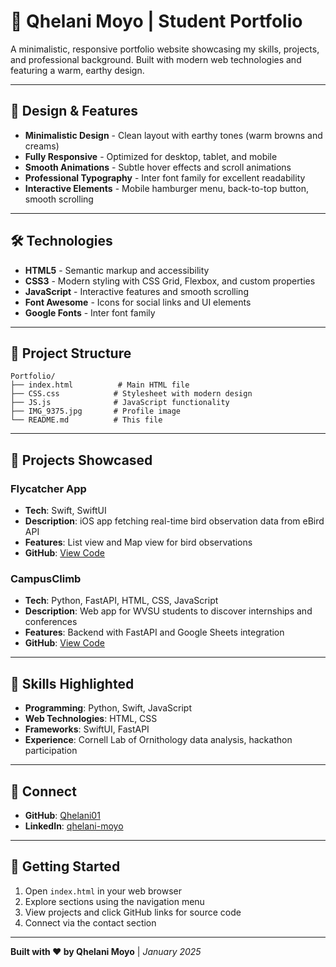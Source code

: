 # 💼 Qhelani Moyo | Student Portfolio

A minimalistic, responsive portfolio website showcasing my skills, projects, and professional background. Built with modern web technologies and featuring a warm, earthy design.

---

## 🎨 Design & Features

- **Minimalistic Design** - Clean layout with earthy tones (warm browns and creams)
- **Fully Responsive** - Optimized for desktop, tablet, and mobile
- **Smooth Animations** - Subtle hover effects and scroll animations
- **Professional Typography** - Inter font family for excellent readability
- **Interactive Elements** - Mobile hamburger menu, back-to-top button, smooth scrolling

---

## 🛠️ Technologies

- **HTML5** - Semantic markup and accessibility
- **CSS3** - Modern styling with CSS Grid, Flexbox, and custom properties
- **JavaScript** - Interactive features and smooth scrolling
- **Font Awesome** - Icons for social links and UI elements
- **Google Fonts** - Inter font family

---

## 📁 Project Structure

```
Portfolio/
├── index.html          # Main HTML file
├── CSS.css            # Stylesheet with modern design
├── JS.js              # JavaScript functionality
├── IMG_9375.jpg       # Profile image
└── README.md          # This file
```

---

## 🎯 Projects Showcased

### Flycatcher App
- **Tech**: Swift, SwiftUI
- **Description**: iOS app fetching real-time bird observation data from eBird API
- **Features**: List view and Map view for bird observations
- **GitHub**: [View Code](https://github.com/Qhelani01/Flycatcher-App.git)

### CampusClimb
- **Tech**: Python, FastAPI, HTML, CSS, JavaScript
- **Description**: Web app for WVSU students to discover internships and conferences
- **Features**: Backend with FastAPI and Google Sheets integration
- **GitHub**: [View Code](https://github.com/Qhelani01/CampusClimb.git)

---

## 🌟 Skills Highlighted

- **Programming**: Python, Swift, JavaScript
- **Web Technologies**: HTML, CSS
- **Frameworks**: SwiftUI, FastAPI
- **Experience**: Cornell Lab of Ornithology data analysis, hackathon participation

---

## 🔗 Connect

- **GitHub**: [Qhelani01](https://github.com/Qhelani01)
- **LinkedIn**: [qhelani-moyo](https://linkedin.com/in/qhelani-moyo)

---

## 🚀 Getting Started

1. Open `index.html` in your web browser
2. Explore sections using the navigation menu
3. View projects and click GitHub links for source code
4. Connect via the contact section

---

**Built with ❤️ by Qhelani Moyo** | *January 2025*

